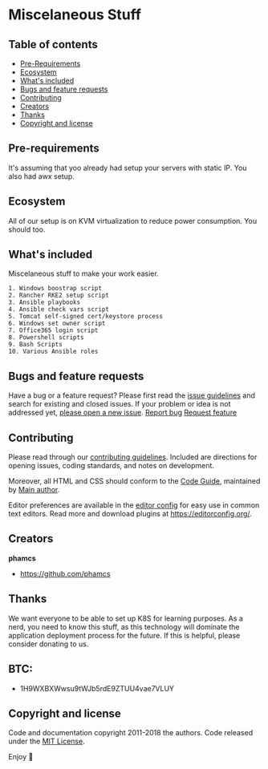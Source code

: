 # Miscelaneous Stuff

## Table of contents

- [Pre-Requirements](#Pre-requirements)
- [Ecosystem](#Ecosystem)
- [What's included](#whats-included)
- [Bugs and feature requests](#bugs-and-feature-requests)
- [Contributing](#contributing)
- [Creators](#creators)
- [Thanks](#thanks)
- [Copyright and license](#copyright-and-license)

## Pre-requirements

It's assuming that yoo already had setup your servers with static IP. You also had awx setup.

## Ecosystem

All of our setup is on KVM virtualization to reduce power consumption. You should too.

## What's included

Miscelaneous stuff to make your work easier.

```text
1. Windows boostrap script
2. Rancher RKE2 setup script
3. Ansible playbooks
4. Ansible check vars script
5. Tomcat self-signed cert/keystore process
6. Windows set owner script
7. Office365 login script
8. Powershell scripts
9. Bash Scripts
10. Various Ansible roles
```

## Bugs and feature requests

Have a bug or a feature request? Please first read the [issue guidelines](https://reponame/blob/master/CONTRIBUTING.md) and search for existing and closed issues. If your problem or idea is not addressed yet, [please open a new issue](https://reponame/issues/new).
    <a href="https://reponame/issues/new?template=bug.md">Report bug</a>
    <a href="https://reponame/issues/new?template=feature.md&labels=feature">Request feature</a>

## Contributing

Please read through our [contributing guidelines](https://reponame/blob/master/CONTRIBUTING.md). Included are directions for opening issues, coding standards, and notes on development.

Moreover, all HTML and CSS should conform to the [Code Guide](https://github.com/mdo/code-guide), maintained by [Main author](https://github.com/usernamemainauthor).

Editor preferences are available in the [editor config](https://reponame/blob/master/.editorconfig) for easy use in common text editors. Read more and download plugins at <https://editorconfig.org/>.

## Creators

**phamcs**

- <https://github.com/phamcs>

## Thanks

We want everyone to be able to set up K8S for learning purposes. As a nerd, you need to know this stuff, as this technology will dominate the application deployment process for the future.
If this is helpful, please consider donating to us.

## **BTC:** 
- 1H9WXBXWwsu9tWJb5rdE9ZTUU4vae7VLUY

## Copyright and license

Code and documentation copyright 2011-2018 the authors. Code released under the [MIT License](https://reponame/blob/master/LICENSE).

Enjoy :metal:
